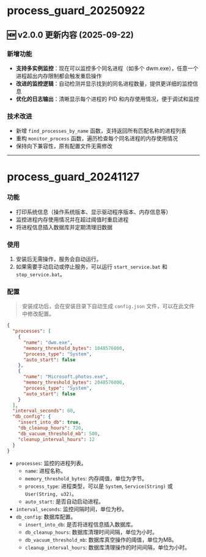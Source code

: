 # process_guard_20250922

## 🆕 v2.0.0 更新内容 (2025-09-22)

### 新增功能
- **支持多实例监控**：现在可以监控多个同名进程（如多个 dwm.exe），任意一个进程超出内存限制都会触发重启操作
- **改进的监控逻辑**：自动检测并显示找到的同名进程数量，提供更详细的监控信息
- **优化的日志输出**：清晰显示每个进程的 PID 和内存使用情况，便于调试和监控

### 技术改进
- 新增 `find_processes_by_name` 函数，支持返回所有匹配名称的进程列表
- 重构 `monitor_process` 函数，遍历检查每个同名进程的内存使用情况
- 保持向下兼容性，原有配置文件无需修改

---

# process_guard_20241127

### 功能

- 打印系统信息（操作系统版本、显示驱动程序版本、内存信息等）
- 监控进程内存使用情况并在超过阈值时重启进程
- 将进程信息插入数据库并定期清理旧数据

### 使用

1. 安装后无需操作，服务会自动运行。
2. 如果需要手动启动或停止服务，可以运行 `start_service.bat` 和 `stop_service.bat`。

### 配置

> 安装成功后，会在安装目录下自动生成 `config.json` 文件，可以在此文件中修改配置。

```json
{
  "processes": [
    {
      "name": "dwm.exe",
      "memory_threshold_bytes": 1048576000,
      "process_type": "System",
      "auto_start": false
    },
    {
      "name": "Microsoft.photos.exe",
      "memory_threshold_bytes": 2048576000,
      "process_type": "System",
      "auto_start": false
    }
  ],
  "interval_seconds": 60,
  "db_config": {
    "insert_into_db": true,
    "db_cleanup_hours": 720,
    "db_vacuum_threshold_mb": 500,
    "cleanup_interval_hours": 12
  }
}
```

- `processes`: 监控的进程列表。
  - `name`: 进程名称。
  - `memory_threshold_bytes`: 内存阈值，单位为字节。
  - `process_type`: 进程类型，可以是 `System`, `Service(String)` 或 `User(String, u32)`。
  - `auto_start`: 是否自动启动进程。
- `interval_seconds`: 监控间隔时间，单位为秒。
- `db_config`: 数据库配置。
  - `insert_into_db`: 是否将进程信息插入数据库。
  - `db_cleanup_hours`: 数据库清理时间间隔，单位为小时。
  - `db_vacuum_threshold_mb`: 数据库真空操作的阈值，单位为MB。
  - `cleanup_interval_hours`: 数据库清理操作的时间间隔，单位为小时。